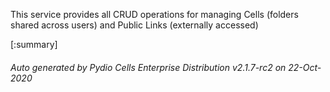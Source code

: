 






This service provides all CRUD operations for managing Cells (folders shared across users) and Public Links (externally accessed)

[:summary]

###### Auto generated by Pydio Cells Enterprise Distribution v2.1.7-rc2 on 22-Oct-2020
